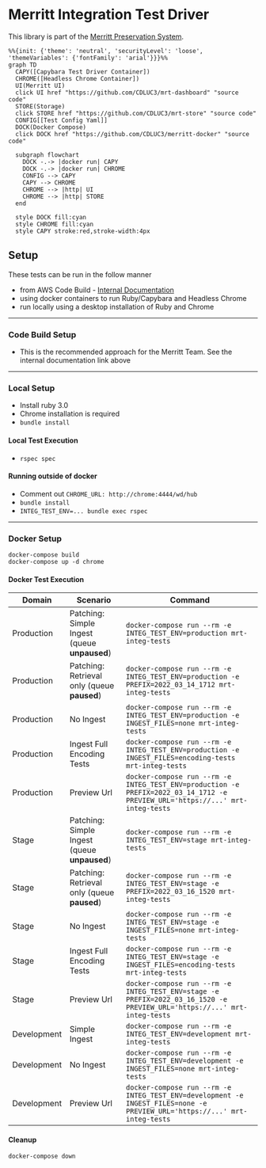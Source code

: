 # Merritt Integration Test Driver

This library is part of the [Merritt Preservation System](https://github.com/CDLUC3/mrt-doc).

```mermaid
%%{init: {'theme': 'neutral', 'securityLevel': 'loose', 'themeVariables': {'fontFamily': 'arial'}}}%%
graph TD
  CAPY([Capybara Test Driver Container])
  CHROME([Headless Chrome Container])
  UI(Merritt UI)
  click UI href "https://github.com/CDLUC3/mrt-dashboard" "source code"
  STORE(Storage)
  click STORE href "https://github.com/CDLUC3/mrt-store" "source code"
  CONFIG[[Test Config Yaml]]
  DOCK(Docker Compose)
  click DOCK href "https://github.com/CDLUC3/merritt-docker" "source code"

  subgraph flowchart
    DOCK -.-> |docker run| CAPY
    DOCK -.-> |docker run| CHROME
    CONFIG --> CAPY
    CAPY --> CHROME
    CHROME --> |http| UI
    CHROME --> |http| STORE
  end
  
  style DOCK fill:cyan
  style CHROME fill:cyan
  style CAPY stroke:red,stroke-width:4px
```

## Setup

These tests can be run in the follow manner
- from AWS Code Build - [Internal Documentation](https://github.com/CDLUC3/mrt-doc-private/blob/main/uc3-mrt-integ-tests.md)
- using docker containers to run Ruby/Capybara and Headless Chrome
- run locally using a desktop installation of Ruby and Chrome

----

### Code Build Setup
- This is the recommended approach for the Merritt Team.  See the internal documentation link above

---

### Local Setup

- Install ruby 3.0
- Chrome installation is required
- `bundle install`

#### Local Test Execution

- `rspec spec`

#### Running outside of docker
- Comment out `CHROME_URL: http://chrome:4444/wd/hub`
- `bundle install`
- `INTEG_TEST_ENV=... bundle exec rspec`

---

### Docker Setup

```
docker-compose build
docker-compose up -d chrome
```

#### Docker Test Execution

| Domain | Scenario | Command |
| ------ | -------- | ------- |
| Production | Patching: Simple Ingest (queue __unpaused__)| `docker-compose run --rm -e INTEG_TEST_ENV=production mrt-integ-tests`|
| Production | Patching: Retrieval only (queue __paused__)| `docker-compose run --rm -e INTEG_TEST_ENV=production -e PREFIX=2022_03_14_1712 mrt-integ-tests`|
| Production | No Ingest | `docker-compose run --rm -e INTEG_TEST_ENV=production -e INGEST_FILES=none mrt-integ-tests`|
| Production | Ingest Full Encoding Tests | `docker-compose run --rm -e INTEG_TEST_ENV=production -e INGEST_FILES=encoding-tests mrt-integ-tests`|
| Production | Preview Url | `docker-compose run --rm -e INTEG_TEST_ENV=production -e PREFIX=2022_03_14_1712 -e PREVIEW_URL='https://...' mrt-integ-tests`|
| Stage | Patching: Simple Ingest (queue __unpaused__)| `docker-compose run --rm -e INTEG_TEST_ENV=stage mrt-integ-tests`|
| Stage | Patching: Retrieval only (queue __paused__) | `docker-compose run --rm -e INTEG_TEST_ENV=stage -e PREFIX=2022_03_16_1520 mrt-integ-tests`|
| Stage | No Ingest | `docker-compose run --rm -e INTEG_TEST_ENV=stage -e INGEST_FILES=none mrt-integ-tests`|
| Stage | Ingest Full Encoding Tests | `docker-compose run --rm -e INTEG_TEST_ENV=stage -e INGEST_FILES=encoding-tests mrt-integ-tests`|
| Stage | Preview Url | `docker-compose run --rm -e INTEG_TEST_ENV=stage -e PREFIX=2022_03_16_1520 -e PREVIEW_URL='https://...' mrt-integ-tests`|
| Development | Simple Ingest | `docker-compose run --rm -e INTEG_TEST_ENV=development mrt-integ-tests`|
| Development | No Ingest | `docker-compose run --rm -e INTEG_TEST_ENV=development -e INGEST_FILES=none mrt-integ-tests`|
| Development | Preview Url | `docker-compose run --rm -e INTEG_TEST_ENV=development -e INGEST_FILES=none -e PREVIEW_URL='https://...' mrt-integ-tests`|

#### Cleanup
```
docker-compose down
```

